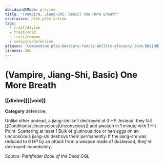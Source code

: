 ```yaml
---
obsidianUIMode: preview
title: "(Vampire, Jiang-Shi, Basic) One More Breath"
cssclasses: pf2e,pf2e-action
tags:
  - trait/divine
  - trait/void
  - trait/common
  - category/defensive
aliases: "Compendium.pf2e.bestiary-family-ability-glossary.Item.BBqjQN5Gbe4PWP56"
license: OGL
---
```

# (Vampire, Jiang-Shi, Basic) One More Breath

### [[divine]][[void]]

**Category** defensive; 




Unlike other undead, a jiang-shi isn't destroyed at 0 HP. Instead, they fall [[Conditions/Unconscious|Unconscious]] and awaken in 1 minute with 1 Hit Point. Scattering at least 1 Bulk of glutinous rice or hen eggs on an unconscious jiang-shi destroys them permanently. If the jiang-shi was reduced to 0 HP by an attack from a weapon made of duskwood, they're destroyed immediately.

*Source: Pathfinder Book of the Dead*
*OGL*
